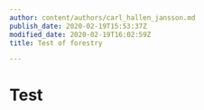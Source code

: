 ```yaml
---
author: content/authors/carl_hallen_jansson.md
publish_date: 2020-02-19T15:53:37Z
modified_date: 2020-02-19T16:02:59Z
title: Test of forestry

---
```

# Test